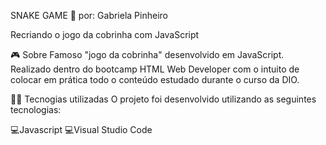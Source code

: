 SNAKE GAME 🐍
por: Gabriela Pinheiro

Recriando o jogo da cobrinha com JavaScript

🎮️ Sobre
Famoso "jogo da cobrinha" desenvolvido em JavaScript. Realizado dentro do bootcamp HTML Web Developer com o intuito de colocar em prática todo o conteúdo estudado durante o curso da DIO.

👨‍💻️ Tecnogias utilizadas
O projeto foi desenvolvido utilizando as seguintes tecnologias:

💻️Javascript 💻️Visual Studio Code
